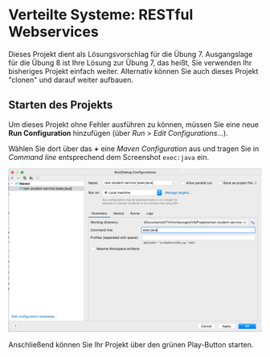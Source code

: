 # Verteilte Systeme: RESTful Webservices


Dieses Projekt dient als Lösungsvorschlag für die Übung 7.
Ausgangslage für die Übung 8 ist Ihre Lösung zur Übung 7, das heißt, Sie verwenden Ihr bisheriges Projekt einfach weiter.
Alternativ können Sie auch dieses Projekt "clonen" und darauf weiter aufbauen.

## Starten des Projekts

Um dieses Projekt ohne Fehler ausführen zu können, müssen Sie eine neue **Run Configuration** hinzufügen (über *Run* > *Edit Configurations...*). 

Wählen Sie dort über das **+** eine *Maven Configuration* aus und tragen Sie in *Command line* entsprechend dem Screenshot `exec:java` ein.

![Neue Konfiguration](run_config.png)

Anschließend können Sie Ihr Projekt über den grünen Play-Button starten.